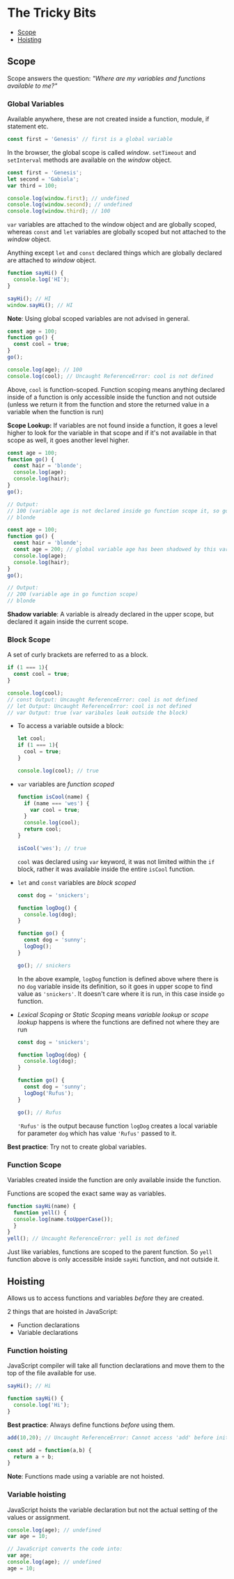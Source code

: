 # The Tricky Bits

- [Scope](#scope)
- [Hoisting](#hoisting)


## Scope

Scope answers the question: _"Where are my variables and functions available to me?"_

### Global Variables

Available anywhere, these are not created inside a function, module, if statement etc.

```js
const first = 'Genesis' // first is a global variable
```

In the browser, the global scope is called _window_. `setTimeout` and `setInterval` methods are available on the _window_ object.

```js
const first = 'Genesis';
let second = 'Gabiola';
var third = 100;

console.log(window.first); // undefined
console.log(window.second); // undefined
console.log(window.third); // 100
```

`var` variables are attached to the window object and are globally scoped, whereas `const` and `let` variables are globally scoped but not attached to the _window_ object.

Anything except `let` and `const` declared things which are globally declared are attached to _window_ object.

```js
function sayHi() {
  console.log('HI');
}

sayHi(); // HI
window.sayHi(); // HI
```

**Note**: Using global scoped variables are not advised in general.

```js
const age = 100;
function go() {
  const cool = true;
}
go();

console.log(age); // 100
console.log(cool); // Uncaught ReferenceError: cool is not defined
```

Above, `cool` is function-scoped. Function scoping means anything declared inside of a function is only accessible inside the function and not outside (unless we return it from the function and store the returned value in a variable when the function is run)

**Scope Lookup:** If variables are not found inside a function, it goes a level higher to look for the variable in that scope and if it's not available in that scope as well, it goes another level higher.

```js
const age = 100;
function go() {
  const hair = 'blonde';
  console.log(age); 
  console.log(hair); 
}
go();

// Output:
// 100 (variable age is not declared inside go function scope it, so goes a level higher to find it)
// blonde

const age = 100;
function go() {
  const hair = 'blonde';
  const age = 200; // global variable age has been shadowed by this variable
  console.log(age); 
  console.log(hair); 
}
go();

// Output:
// 200 (variable age in go function scope)
// blonde
```

**Shadow variable**: A variable is already declared in the upper scope, but declared it again inside the current scope.

### Block Scope

A set of curly brackets are referred to as a block.

```js
if (1 === 1){
  const cool = true;
}

console.log(cool);
// const Output: Uncaught ReferenceError: cool is not defined
// let Output: Uncaught ReferenceError: cool is not defined
// var Output: true (var varibales leak outside the block)
```

- To access a variable outside a block:

  ```js
  let cool;
  if (1 === 1){
    cool = true;
  }

  console.log(cool); // true
  ```

- `var` variables are _function scoped_

  ```js
  function isCool(name) {
    if (name === 'wes') {
      var cool = true;
    }
    console.log(cool);
    return cool;
  }

  isCool('wes'); // true
  ```

  `cool` was declared using `var` keyword, it was not limited within the `if` block, rather it was available inside the entire `isCool` function.

- `let` and `const` variables are _block scoped_

  ```js
  const dog = 'snickers';
  
  function logDog() {
    console.log(dog);
  }
  
  function go() {
    const dog = 'sunny';
    logDog();
  }
  
  go(); // snickers
  ```

  In the above example, `logDog` function is defined above where there is no `dog` variable inside its definition, so it goes in upper scope to find value as `'snickers'`. It doesn't care where it is run, in this case inside `go` function.

- _Lexical Scoping_ or _Static Scoping_ means _variable lookup_ or _scope lookup_ happens is where the functions are defined not where they are run

  ```js
  const dog = 'snickers';
  
  function logDog(dog) {
    console.log(dog);
  }
  
  function go() {
    const dog = 'sunny';
    logDog('Rufus');
  }
  
  go(); // Rufus
  ```

  `'Rufus'` is the output because function `logDog` creates a local variable for parameter `dog` which has value `'Rufus'` passed to it.

**Best practice**: Try not to create global variables.

### Function Scope

Variables created inside the function are only available inside the function.

Functions are scoped the exact same way as variables.

```js
function sayHi(name) {
  function yell() {
  console.log(name.toUpperCase());
  }
}
yell(); // Uncaught ReferenceError: yell is not defined
```

Just like variables, functions are scoped to the parent function. So `yell` function above is only accessible inside `sayHi` function, and not outside it.


## Hoisting

Allows us to access functions and variables _before_ they are created.

2 things that are hoisted in JavaScript:

- Function declarations
- Variable declarations

### Function hoisting

JavaScript compiler will take all function declarations and move them to the top of the file available for use.

```js
sayHi(); // Hi

function sayHi() {
  console.log('Hi');
}
```

**Best practice**: Always define functions _before_ using them.

```js
add(10,20); // Uncaught ReferenceError: Cannot access 'add' before initialization

const add = function(a,b) {
  return a + b;
}
```

**Note**: Functions made using a variable are not hoisted.

### Variable hoisting

JavaScript hoists the variable declaration but not the actual setting of the values or assignment.

```js
console.log(age); // undefined
var age = 10;

// JavaScript converts the code into:
var age;
console.log(age); // undefined
age = 10;
```
